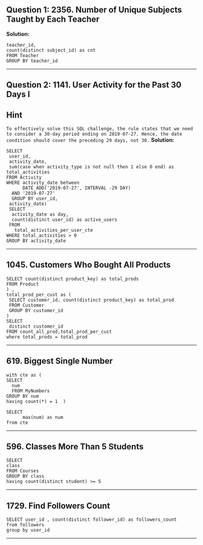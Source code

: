 ## Question 1: 2356. Number of Unique Subjects Taught by Each Teacher


**Solution:**
```SELECT 
teacher_id,
count(distinct subject_id) as cnt
FROM Teacher
GROUP BY teacher_id
```
----------------------------------------------------------------------------------------------------------------------------

## Question 2: 1141. User Activity for the Past 30 Days I

## Hint 
```To effectively solve this SQL challenge, the rule states that we need to consider a 30-day period ending on 2019-07-27. Hence, the date condition should cover the preceding 29 days, not 30.```
**Solution:**
```with total_activities_per_user_cte as (
SELECT 
 user_id,
 activity_date,
 sum(case when activity_type is not null then 1 else 0 end) as total_activities
FROM Activity
WHERE activity_date between   
      DATE_ADD('2019-07-27', INTERVAL -29 DAY)  
  AND '2019-07-27'
  GROUP BY user_id,
 activity_date)
 SELECT 
  activity_date as day,
  count(distinct user_id) as active_users
 FROM 
   total_activities_per_user_cte
WHERE total_activities > 0 
GROUP BY activity_date
```

----------------------------------------------------------------------------------------------------------------------------

## 1045. Customers Who Bought All Products

```with count_all_prod as (
SELECT count(distinct product_key) as total_prods
FROM Product
) , 
total_prod_per_cust as (
 SELECT customer_id, count(distinct product_key) as total_prod
 FROM Customer
 GROUP BY customer_id
)
SELECT 
 distinct customer_id
FROM count_all_prod,total_prod_per_cust
where total_prods = total_prod
```

----------------------------------------------------------------------------------------------------------------------------

## 619. Biggest Single Number
```
with cte as (
SELECT 
  num
  FROM MyNumbers
GROUP BY num
having count(*) = 1  )

SELECT 
      max(num) as num 
from cte 
```

----------------------------------------------------------------------------------------------------------------------------
## 596. Classes More Than 5 Students
```
SELECT 
class
FROM Courses
GROUP BY class
having count(distinct student) >= 5
```

----------------------------------------------------------------------------------------------------------------------------

## 1729. Find Followers Count
```
SELECT user_id , count(distinct follower_id) as followers_count
from followers
group by user_id
```
----------------------------------------------------------------------------------------------------------------------------
